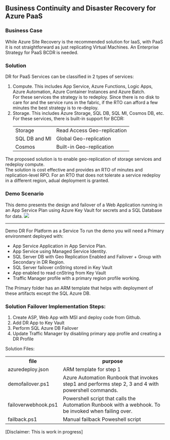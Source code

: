 <h2>Business Continuity and Disaster Recovery for Azure PaaS</h2>
<h3>Business Case</h3>
While Azure Site Recovery is the recommended solution for IaaS, with PaaS it is not straightforward as just replicating Virtual Machines.
An Enterprise Strategy for PaaS BCDR is needed.
<h3>Solution</h3>
DR for PaaS Services can be classified in 2 types of services:
<ol>
<li>Compute. This includes App Service, Azure Functions, Logic Apps, Azure Automation, Azure Container Instances and Azure Batch.<br>
For these services the strategy is to redeploy. Since there is no disk to care for and the service runs in the fabric, if the RTO can afford a few minutes the best strategy is to re-deploy.
<li>Storage.  This includes Azure Storage, SQL DB, SQL MI, Cosmos DB, etc.<br>
For these services, there is built-in support for BCDR:
<table>
<tr><td>Storage</td><td>Read Access Geo-replication</td><tr>
<tr><td>SQL DB and MI</td><td>Global Geo-replication</td><tr>
<tr><td>Cosmos</td><td>Built-in Geo-replication</td><tr>
</table>
</ol>
The proposed solution is to enable geo-replication of storage services and redeploy compute.<br>
The solution is cost effective and provides an RTO of minutes and replication-level RPO.   For an RTO that does not tolerate a service redeploy in a different region, adual deployment is granted.
<h3>Demo Scenario</h3>
This demo presents the design and failover of a Web Application running in an App Service Plan using Azure Key Vault for secrets and a SQL Database for data.
<img src="https://storagegomez.blob.core.windows.net/public/images/PaaSDR.jpg"/>
<hr>
Demo DR For Platform as a Service
To run the demo you will need a Primary environment deployed with:
<ul>
<li>App Service Application in App Service Plan.
<li>App Service using Managed Service Identity. 
<li>SQL Server DB with Geo Replication Enabled and Failover + Group with Secondary in DR Region.
<li>SQL Server failover cnString stored in Key Vault
<li>App enabled to read cnString from Key Vault
<li>Traffic Manager profile with a primary region profile working.
</ul>
The Primary folder has an ARM template that helps with deployment of these artifacts except the SQL Azure DB.

<h3>Solution Failover Implementation Steps:</h3>

1. Create ASP, Web App with MSI and deploy code from Github.
2. Add DR App to Key Vault
3. Perform SQL Azure DB Failover
4. Update Traffic Manager by disabling primary app profile and creating a DR Profile

Solution Files:

<table>
  <tr><th>file</th><th>purpose</th></tr>
  <tr><td>azuredeploy.json</td><td>ARM template for step 1</td></tr>
   <tr><td>demofailover.ps1</td><td>Azure Automation Runbook that invokes step1 and performs step 2, 3 and 4 with powershell commands.</td></tr>
   <tr><td>failoverwebhook.ps1</td><td>Powershell script that calls the Automation Runbook with a webhook. To be invoked when failing over.</td></tr>
   <tr><td>failback.ps1</td><td>Manual failback Poweshell script</td></tr>
</table>
 

[Disclaimer: This is work in progress]

